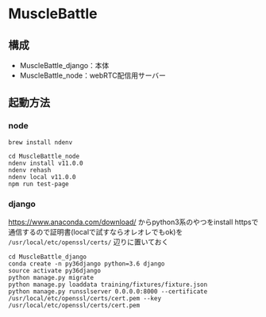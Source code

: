 # MuscleBattle

## 構成

* MuscleBattle_django：本体
* MuscleBattle_node：webRTC配信用サーバー

## 起動方法


### node

```
brew install ndenv

cd MuscleBattle_node
ndenv install v11.0.0
ndenv rehash
ndenv local v11.0.0
npm run test-page
```

### django
https://www.anaconda.com/download/ からpython3系のやつをinstall
httpsで通信するので証明書(localで試すならオレオレでもok)を `/usr/local/etc/openssl/certs/` 辺りに置いておく

```
cd MuscleBattle_django
conda create -n py36django python=3.6 django
source activate py36django
python manage.py migrate
python manage.py loaddata training/fixtures/fixture.json
python manage.py runsslserver 0.0.0.0:8000 --certificate /usr/local/etc/openssl/certs/cert.pem --key /usr/local/etc/openssl/certs/cert.pem
```
